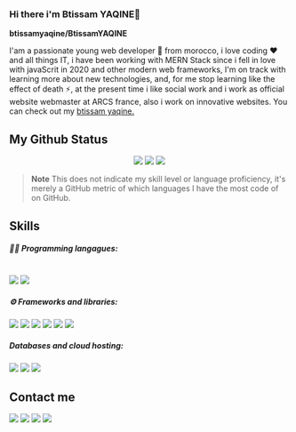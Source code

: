 ### Hi there i'm Btissam YAQINE👋

**btissamyaqine/BtissamYAQINE** 

I'am a passionate young web developer 👯 from morocco, i love coding ❤️ and all things IT, i have been working with MERN Stack since i fell in love with javaScrit in 2020 and other modern web frameworks, I'm on track with learning more about new technologies, and, for me stop learning like the effect of death ⚡, at the present time i like social work and i work as official website webmaster at ARCS france, also i work on innovative websites. You can check out my <a href="https://btissamyaqine.github.io/">btissam yaqine.</a>


## My Github Status
<p align='center'>
<img src="https://github-readme-streak-stats.herokuapp.com/?user=btissamyaqine&theme=default&hide_border=false"/>
<img src="https://github-readme-stats.vercel.app/api?username=btissamyaqine&theme=default&show_icons=true&hide_border=false&count_private=true"/>
<img src="https://github-readme-stats.vercel.app/api/top-langs/?username=btissamyaqine&theme=default&show_icons=true&hide_border=false&layout=compact"/>
</p>

> **Note**
> This does not indicate my skill level or language proficiency, it's merely a GitHub metric of which languages I have the most code of on GitHub.


## Skills

<h5>👨‍💻 Programming langagues:</h5><br/>
<img src="https://img.shields.io/badge/JavaScript-323330?style=for-the-badge&logo=javascript&logoColor=F7DF1E"/>

<img src="https://img.shields.io/badge/TypeScript-007ACC?style=for-the-badge&logo=typescript&logoColor=white"/>

<h5>⚙️ Frameworks and libraries: </h5>
<img src="https://img.shields.io/badge/React-20232A?style=for-the-badge&logo=react&logoColor=61DAFB"/>

<img src="https://img.shields.io/badge/Express%20js-000000?style=for-the-badge&logo=express&logoColor=white"/>

<img src="https://img.shields.io/badge/Redux-593D88?style=for-the-badge&logo=redux&logoColor=white"/>

<img src="https://img.shields.io/badge/Material%20UI-007FFF?style=for-the-badge&logo=mui&logoColor=white"/>

<img src="https://img.shields.io/badge/Tailwind_CSS-38B2AC?style=for-the-badge&logo=tailwind-css&logoColor=white"/>

<img src="https://img.shields.io/badge/Vue%20js-35495E?style=for-the-badge&logo=vuedotjs&logoColor=4FC08D"/>

<h5> Databases and cloud hosting: </h5>

<img src= "https://img.shields.io/badge/MongoDB-4EA94B?style=for-the-badge&logo=mongodb&logoColor=white"/>

<img src= "https://img.shields.io/badge/Heroku-430098?style=for-the-badge&logo=heroku&logoColor=white"/>

<img src="https://img.shields.io/badge/PostgreSQL-316192?style=for-the-badge&logo=postgresql&logoColor=white"/>

## Contact me

<a href="https://mail.google.com/mail/u/?authuser=btissamyaqine123@gmail.com"><img src="https://img.shields.io/badge/Gmail-D14836?style=for-the-badge&logo=gmail&logoColor=white"/></a>  <a href="https://www.linkedin.com/in/btissamyaqine/"><img src="https://img.shields.io/badge/LinkedIn-0077B5?style=for-the-badge&logo=linkedin&logoColor=white"/></a> <a href="https://twitter.com/YAQINEBtissam"><img src="https://img.shields.io/badge/Twitter-1DA1F2?style=for-the-badge&logo=twitter&logoColor=white"/></a> <a href="https://btissamyaqine.github.io/"><img src="https://img.shields.io/badge/website-000000?style=for-the-badge&logo=About.me&logoColor=white"/></a>